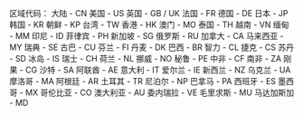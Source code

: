 区域代码：
大陆 - CN
美国 - US
英国 - GB / UK
法国 - FR
德国 - DE
日本 - JP
韩国 - KR
朝鲜 - KP
台湾 - TW
香港 - HK
澳门 - MO
泰国 - TH
越南 - VN
缅甸 - MM
印尼 - ID
菲律宾 - PH
新加坡 - SG
俄罗斯 - RU
加拿大 - CA
马来西亚 - MY
瑞典 - SE
古巴 - CU
芬兰 - FI
丹麦 - DK
巴西 - BR
智力 - CL
捷克 - CS
苏丹 - SD
冰岛 - IS
瑞士 - CH
荷兰 - NL
挪威 - NO
秘鲁 - PE
中非 - CF
南非 - ZA
刚果 - CG
沙特 - SA
阿联酋 - AE
意大利 - IT
爱尔兰 - IE
新西兰 - NZ
乌克兰 - UA
摩洛哥 - MA
阿根廷 - AR
土耳其 - TR
尼泊尔 - NP
巴拿马 - PA
西班牙 - ES
墨西哥 - MX
哥伦比亚 - CO
澳大利亚 - AU
委内瑞拉 - VE
毛里求斯 - MU
马达加斯加 - MD
